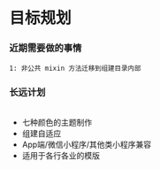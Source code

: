 # 目标规划

### 近期需要做的事情

```
1: 非公共 mixin 方法迁移到组建目录内部
```

### 长远计划
######
* 七种颜色的主题制作
* 组建自适应
* App端/微信小程序/其他类小程序兼容
* 适用于各行各业的模版
